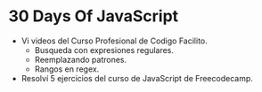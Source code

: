 # 30 Days Of JavaScript

- Vi videos del Curso Profesional de Codigo Facilito.
    - Busqueda con expresiones regulares.
    - Reemplazando patrones.
    - Rangos en regex.
- Resolví 5 ejercicios del curso de JavaScript de Freecodecamp.
